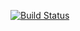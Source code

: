 [![Build Status](https://semaphoreci.com/api/v1/alebrandspa/rfr/branches/master/badge.svg)](https://semaphoreci.com/alebrandspa/rfr)